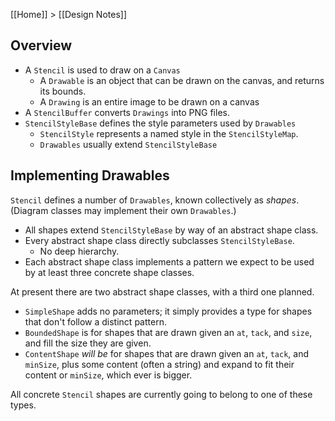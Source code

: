 [[Home]] > [[Design Notes]]

## Overview

- A `Stencil` is used to draw on a `Canvas`
    - A `Drawable` is an object that can be drawn on the canvas, and returns its bounds.
    - A `Drawing` is an entire image to be drawn on a canvas
- A `StencilBuffer` converts `Drawings` into PNG files.
- `StencilStyleBase` defines the style parameters used by `Drawables`
    - `StencilStyle` represents a named style in the `StencilStyleMap`.
    - `Drawables` usually extend `StencilStyleBase`

## Implementing Drawables

`Stencil` defines a number of `Drawables`, known collectively as *shapes*. (Diagram classes may implement their own `Drawables`.)

- All shapes extend `StencilStyleBase` by way of an abstract shape class.
- Every abstract shape class directly subclasses `StencilStyleBase`.
    - No deep hierarchy.
- Each abstract shape class implements a pattern we expect to be used by at least three concrete shape classes.

At present there are two abstract shape classes, with a third one planned.

- `SimpleShape` adds no parameters; it simply provides a type for shapes that don't follow a distinct pattern.
- `BoundedShape` is for shapes that are drawn given an `at`, `tack`, and `size`, and fill the size they are given.
- `ContentShape` *will be* for shapes that are drawn given an `at`, `tack`, and `minSize`, plus some content (often a string) and expand to fit their content or `minSize`, which ever is bigger.

All concrete `Stencil` shapes are currently going to belong  to one of these types.
